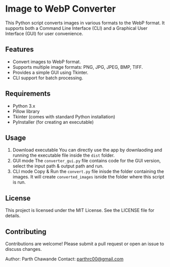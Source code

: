 # Image to WebP Converter

This Python script converts images in various formats to the WebP format. It supports both a Command Line Interface (CLI) and a Graphical User Interface (GUI) for user convenience.

## Features

- Convert images to WebP format.
- Supports multiple image formats: PNG, JPG, JPEG, BMP, TIFF.
- Provides a simple GUI using Tkinter.
- CLI support for batch processing.

## Requirements

- Python 3.x
- Pillow library
- Tkinter (comes with standard Python installation)
- PyInstaller (for creating an executable)

## Usage

1. Download executable
   You can directly use the app by downlaoding and running the executable file inside the `dist` folder.
2. GUI mode
   The `converter_gui.py` file contains code for the GUI version, select the input path & output path and run.
4. CLI mode
   Copy & Run the `convert.py` file inisde the folder containing the images.
   It will create `converted_images` isnide the folder where this script is run.

## License
This project is licensed under the MIT License. See the LICENSE file for details.

## Contributing
Contributions are welcome! Please submit a pull request or open an issue to discuss changes.

Author: Parth Chawande
Contact: parthrc00@gmail.com
   





